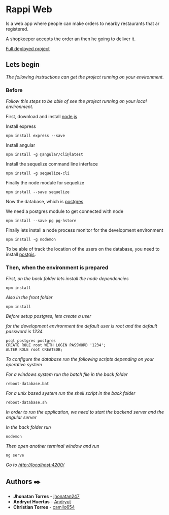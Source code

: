 # Rappi Web

Is a web app where people can make orders to nearby restaurants that ar registered.

A shopkeeper accepts the order an then he going to deliver it.

[Full deployed project](https://thinking-park-237514.appspot.com/)

## Lets begin

_The following instructions can get the project running on your environment._


### Before

_Follow this steps to be able of see the project running on your local environment._


First, download and install [node.js](https://nodejs.org/en/) 

Install express

```
npm install express --save
```

Install angular

```
npm install -g @angular/cli@latest
```

Install the sequelize command line interface

```
npm install -g sequelize-cli
```

Finally the node module for sequelize

```
npm install --save sequelize
```

Now the database, which is [postgres](https://www.enterprisedb.com/downloads/postgres-postgresql-downloads)

We need a postgres module to get connected with node

```
npm install --save pg pg-hstore
```

Finally lets install a node process monitor for the development environment

```
npm install -g nodemon
```

To be able of track the location of the users on the database, you need to install [postgis](https://postgis.net/install/).



### Then, when the environment is prepared


_First, on the back folder lets install the node dependencies_

```
npm install
```

_Also in the front folder_

```
npm install
```

_Before setup postgres, lets create a user_

_for the development environment the default user is root and the default password is 1234_

```
psql postgres postgres
CREATE ROLE root WITH LOGIN PASSWORD '1234';
ALTER ROLE root CREATEDB;
```

_To configure the database run the following scripts depending on your operative system_

_For a windows system run the batch file in the back folder_

```
reboot-database.bat
```
_For a unix based system run the shell script in the back folder_

```
reboot-database.sh
```
_In order to run the application, we need to start the backend server and the angular server_

_In the back folder run_

```
nodemon
```

_Then open another terminal window and run_

```
ng serve
```

_Go to [http://localhost:4200/](http://localhost:4200/)_

## Authors ✒️

* **Jhonatan Torres** - [jhonatan247](https://github.com/jhonatan247)
* **Andryut Huertas** - [Andryut](https://github.com/Andryut)
* **Christian Torres** - [camilo654](https://github.com/camilo654)
